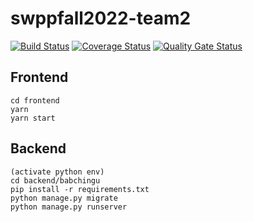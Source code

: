 # swppfall2022-team2

[![Build Status](https://app.travis-ci.com/swsnu/swppfall2022-team2.svg?branch=main)](https://app.travis-ci.com/swsnu/swppfall2022-team2)
[![Coverage Status](https://coveralls.io/repos/github/swsnu/swpp2022-team2/badge.svg?branch=main)](https://coveralls.io/github/swsnu/swpp2022-team2?branch=main)
[![Quality Gate 
Status](https://sonarcloud.io/api/project_badges/measure?project=swsnu_swppfall2022-team2&metric=alert_status)](https://sonarcloud.io/dashboard?id=swsnu_swppfall2022-team2)



## Frontend
```
cd frontend
yarn
yarn start
```
## Backend
```
(activate python env)
cd backend/babchingu
pip install -r requirements.txt
python manage.py migrate
python manage.py runserver
```
